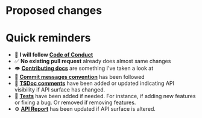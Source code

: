# Proposed changes

# Quick reminders

- 🤝 **I will follow [Code of Conduct](https://github.com/davidlj95/ngx/blob/main/CODE_OF_CONDUCT.md)**
- ✅ **No existing pull request** already does almost same changes
- 👁️ **[Contributing docs](https://github.com/davidlj95/ngx/blob/main/CONTRIBUTING.md)** are something I've taken a look at
- 📝 **[Commit messages convention](https://github.com/davidlj95/ngx/blob/main/CONTRIBUTING.md#commit-messages)** has been followed
- 💬 **[TSDoc comments](https://github.com/davidlj95/ngx/blob/main/CONTRIBUTING.md#tsdoc-comments)** have been added or updated indicating API visibility if API surface has changed.
- 🧪 **[Tests](https://github.com/davidlj95/ngx/blob/main/CONTRIBUTING.md#test)** have been added if needed. For instance, if adding new features or fixing a bug. Or removed if removing features.
- ⚙️ **[API Report](https://github.com/davidlj95/ngx/blob/main/CONTRIBUTING.md#api-report)** has been updated if API surface is altered.

<!-- Fixes issue # -->
